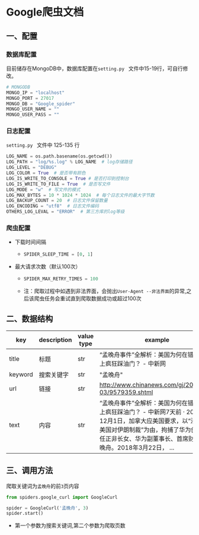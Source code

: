 # Google爬虫文档
## 一、配置

### 数据库配置

目前储存在MongoDB中，数据库配置在`setting.py ` 文件中15-19行，可自行修改。

```python
# MONGODB
MONGO_IP = "localhost"
MONGO_PORT = 27017
MONGO_DB = "Google_spider"
MONGO_USER_NAME = ""
MONGO_USER_PASS = ""
```



###  日志配置

`setting.py ` 文件中 125-135 行

```python
LOG_NAME = os.path.basename(os.getcwd())
LOG_PATH = "log/%s.log" % LOG_NAME  # log存储路径
LOG_LEVEL = "DEBUG"
LOG_COLOR = True  # 是否带有颜色
LOG_IS_WRITE_TO_CONSOLE = True # 是否打印到控制台
LOG_IS_WRITE_TO_FILE = True  # 是否写文件
LOG_MODE = "w"  # 写文件的模式
LOG_MAX_BYTES = 10 * 1024 * 1024  # 每个日志文件的最大字节数
LOG_BACKUP_COUNT = 20  # 日志文件保留数量
LOG_ENCODING = "utf8"  # 日志文件编码
OTHERS_LOG_LEVAL = "ERROR"  # 第三方库的log等级
```



### 爬虫配置

* 下载时间间隔

  * ```python
    SPIDER_SLEEP_TIME = [0, 1]
    ```

* 最大请求次数（默认100次）

  * ```python
    SPIDER_MAX_RETRY_TIMES = 100
    ```

  * 注：爬取过程中如遇到非法界面，会抛出`User-Agent --非法界面`的异常,之后该爬虫任务会重试直到爬取数据成功或超过100次

## 二、数据结构

| key     | description | value type | example                                                      |
| ------- | ----------- | ---------- | ------------------------------------------------------------ |
| title   | 标题        | str        | “孟晚舟事件”全解析：美国为何在错误道路上疯狂踩油门？ - 中新网 |
| keyword | 搜索关键字  | str        | "孟晚舟"                                                     |
| url     | 链接        | str        | http://www.chinanews.com/gj/2021/10-03/9579359.shtml         |
| text    | 内容        | str        | “孟晚舟事件”全解析：美国为何在错误道路上疯狂踩油门？ - 中新网7天前 · 2018年12月1日，加拿大应美国要求，以“涉嫌违反美国对伊朗制裁”为由，拘捕了华为创始人任正非长女、华为副董事长、首席财务官孟晚舟。2018年3月22日， ... |



## 三、调用方法

爬取关键词为`孟晚舟`的前`3`页内容

```python
from spiders.google_curl import GoogleCurl

spider = GoogleCurl('孟晚舟', 3)
spider.start()

```

* 第一个参数为搜索关键词,第二个参数为爬取页数


